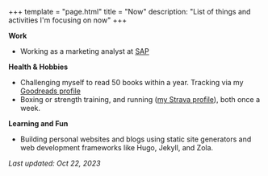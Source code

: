 +++
template = "page.html"
title = "Now"
description: "List of things and activities I'm focusing on now"
+++

**Work**

- Working as a marketing analyst at [SAP](https://www.sap.com/)

**Health & Hobbies**

- Challenging myself to read 50 books within a year. Tracking via my [Goodreads profile](https://www.goodreads.com/user/show/126435360-volodymyr-vasylyna)
- Boxing or strength training, and running ([my Strava profile](https://www.strava.com/athletes/110285148)), both once a week. 

**Learning and Fun**

- Building personal websites and blogs using static site generators and web development frameworks like Hugo, Jekyll, and Zola.


_Last updated: Oct 22, 2023_